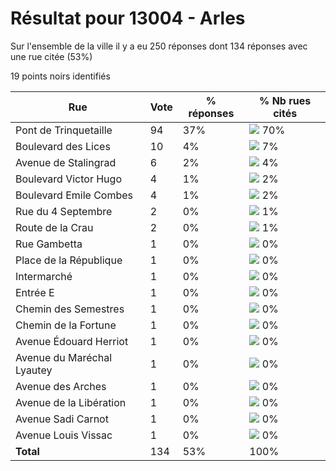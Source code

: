 # Résultat pour 13004 - Arles

Sur l'ensemble de la ville il y a eu 250 réponses dont 134 réponses avec une rue citée (53%)

19 points noirs identifiés

| Rue | Vote | % réponses | % Nb rues cités|
|-----|------|------------|----------------|
| Pont de Trinquetaille | 94 | 37% | <img src="../../img/bar_70.gif" />&nbsp;70%|
| Boulevard des Lices | 10 | 4% | <img src="../../img/bar_7.gif" />&nbsp;7%|
| Avenue de Stalingrad | 6 | 2% | <img src="../../img/bar_4.gif" />&nbsp;4%|
| Boulevard Victor Hugo | 4 | 1% | <img src="../../img/bar_2.gif" />&nbsp;2%|
| Boulevard Emile Combes | 4 | 1% | <img src="../../img/bar_2.gif" />&nbsp;2%|
| Rue du 4 Septembre | 2 | 0% | <img src="../../img/bar_1.gif" />&nbsp;1%|
| Route de la Crau | 2 | 0% | <img src="../../img/bar_1.gif" />&nbsp;1%|
| Rue Gambetta | 1 | 0% | <img src="../../img/bar_0.gif" />&nbsp;0%|
| Place de la République | 1 | 0% | <img src="../../img/bar_0.gif" />&nbsp;0%|
| Intermarché | 1 | 0% | <img src="../../img/bar_0.gif" />&nbsp;0%|
| Entrée E | 1 | 0% | <img src="../../img/bar_0.gif" />&nbsp;0%|
| Chemin des Semestres | 1 | 0% | <img src="../../img/bar_0.gif" />&nbsp;0%|
| Chemin de la Fortune | 1 | 0% | <img src="../../img/bar_0.gif" />&nbsp;0%|
| Avenue Édouard Herriot | 1 | 0% | <img src="../../img/bar_0.gif" />&nbsp;0%|
| Avenue du Maréchal Lyautey | 1 | 0% | <img src="../../img/bar_0.gif" />&nbsp;0%|
| Avenue des Arches | 1 | 0% | <img src="../../img/bar_0.gif" />&nbsp;0%|
| Avenue de la Libération | 1 | 0% | <img src="../../img/bar_0.gif" />&nbsp;0%|
| Avenue Sadi Carnot | 1 | 0% | <img src="../../img/bar_0.gif" />&nbsp;0%|
| Avenue Louis Vissac | 1 | 0% | <img src="../../img/bar_0.gif" />&nbsp;0%|
| **Total** | 134 | 53% | 100%|
